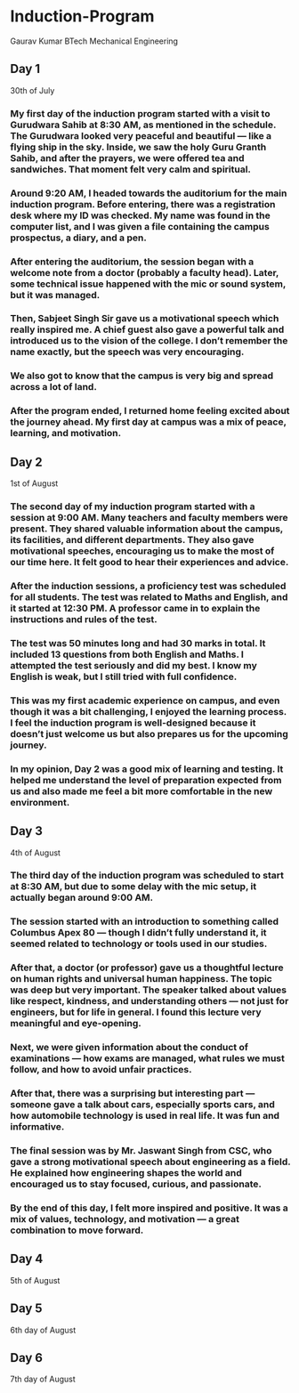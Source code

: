 # Induction-Program
Gaurav Kumar BTech Mechanical Engineering
## Day 1
30th of July
### My first day of the induction program started with a visit to Gurudwara Sahib at 8:30 AM, as mentioned in the schedule. The Gurudwara looked very peaceful and beautiful — like a flying ship in the sky. Inside, we saw the holy Guru Granth Sahib, and after the prayers, we were offered tea and sandwiches. That moment felt very calm and spiritual.

### Around 9:20 AM, I headed towards the auditorium for the main induction program. Before entering, there was a registration desk where my ID was checked. My name was found in the computer list, and I was given a file containing the campus prospectus, a diary, and a pen.

### After entering the auditorium, the session began with a welcome note from a doctor (probably a faculty head). Later, some technical issue happened with the mic or sound system, but it was managed.

### Then, Sabjeet Singh Sir gave us a motivational speech which really inspired me. A chief guest also gave a powerful talk and introduced us to the vision of the college. I don’t remember the name exactly, but the speech was very encouraging.

### We also got to know that the campus is very big and spread across a lot of land.

### After the program ended, I returned home feeling excited about the journey ahead. My first day at campus was a mix of peace, learning, and motivation.

## Day 2
1st of August
### The second day of my induction program started with a session at 9:00 AM. Many teachers and faculty members were present. They shared valuable information about the campus, its facilities, and different departments. They also gave motivational speeches, encouraging us to make the most of our time here. It felt good to hear their experiences and advice.

### After the induction sessions, a proficiency test was scheduled for all students. The test was related to Maths and English, and it started at 12:30 PM. A professor came in to explain the instructions and rules of the test.

### The test was 50 minutes long and had 30 marks in total. It included 13 questions from both English and Maths. I attempted the test seriously and did my best. I know my English is weak, but I still tried with full confidence.

### This was my first academic experience on campus, and even though it was a bit challenging, I enjoyed the learning process. I feel the induction program is well-designed because it doesn’t just welcome us but also prepares us for the upcoming journey.

### In my opinion, Day 2 was a good mix of learning and testing. It helped me understand the level of preparation expected from us and also made me feel a bit more comfortable in the new environment.

## Day 3
4th of August
### The third day of the induction program was scheduled to start at 8:30 AM, but due to some delay with the mic setup, it actually began around 9:00 AM.

### The session started with an introduction to something called Columbus Apex 80 — though I didn’t fully understand it, it seemed related to technology or tools used in our studies.

### After that, a doctor (or professor) gave us a thoughtful lecture on human rights and universal human happiness. The topic was deep but very important. The speaker talked about values like respect, kindness, and understanding others — not just for engineers, but for life in general. I found this lecture very meaningful and eye-opening.

### Next, we were given information about the conduct of examinations — how exams are managed, what rules we must follow, and how to avoid unfair practices.

### After that, there was a surprising but interesting part — someone gave a talk about cars, especially sports cars, and how automobile technology is used in real life. It was fun and informative.

### The final session was by Mr. Jaswant Singh from CSC, who gave a strong motivational speech about engineering as a field. He explained how engineering shapes the world and encouraged us to stay focused, curious, and passionate.

### By the end of this day, I felt more inspired and positive. It was a mix of values, technology, and motivation — a great combination to move forward.

## Day 4
5th of August

## Day 5
6th day of August

## Day 6
7th day of August